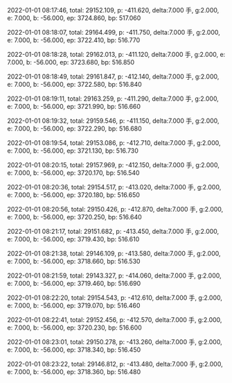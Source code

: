 2022-01-01 08:17:46, total: 29152.109, p: -411.620, delta:7.000 手, g:2.000, e: 7.000, b: -56.000, ep: 3724.860, bp: 517.060

2022-01-01 08:18:07, total: 29164.499, p: -411.750, delta:7.000 手, g:2.000, e: 7.000, b: -56.000, ep: 3722.410, bp: 516.770

2022-01-01 08:18:28, total: 29162.013, p: -411.120, delta:7.000 手, g:2.000, e: 7.000, b: -56.000, ep: 3723.680, bp: 516.850

2022-01-01 08:18:49, total: 29161.847, p: -412.140, delta:7.000 手, g:2.000, e: 7.000, b: -56.000, ep: 3722.580, bp: 516.840

2022-01-01 08:19:11, total: 29163.259, p: -411.290, delta:7.000 手, g:2.000, e: 7.000, b: -56.000, ep: 3721.990, bp: 516.660

2022-01-01 08:19:32, total: 29159.546, p: -411.150, delta:7.000 手, g:2.000, e: 7.000, b: -56.000, ep: 3722.290, bp: 516.680

2022-01-01 08:19:54, total: 29153.086, p: -412.710, delta:7.000 手, g:2.000, e: 7.000, b: -56.000, ep: 3721.130, bp: 516.730

2022-01-01 08:20:15, total: 29157.969, p: -412.150, delta:7.000 手, g:2.000, e: 7.000, b: -56.000, ep: 3720.170, bp: 516.540

2022-01-01 08:20:36, total: 29154.517, p: -413.020, delta:7.000 手, g:2.000, e: 7.000, b: -56.000, ep: 3720.180, bp: 516.650

2022-01-01 08:20:56, total: 29150.426, p: -412.870, delta:7.000 手, g:2.000, e: 7.000, b: -56.000, ep: 3720.250, bp: 516.640

2022-01-01 08:21:17, total: 29151.682, p: -413.450, delta:7.000 手, g:2.000, e: 7.000, b: -56.000, ep: 3719.430, bp: 516.610

2022-01-01 08:21:38, total: 29146.109, p: -413.580, delta:7.000 手, g:2.000, e: 7.000, b: -56.000, ep: 3718.660, bp: 516.530

2022-01-01 08:21:59, total: 29143.327, p: -414.060, delta:7.000 手, g:2.000, e: 7.000, b: -56.000, ep: 3719.460, bp: 516.690

2022-01-01 08:22:20, total: 29154.543, p: -412.610, delta:7.000 手, g:2.000, e: 7.000, b: -56.000, ep: 3719.070, bp: 516.460

2022-01-01 08:22:41, total: 29152.456, p: -412.570, delta:7.000 手, g:2.000, e: 7.000, b: -56.000, ep: 3720.230, bp: 516.600

2022-01-01 08:23:01, total: 29150.278, p: -413.260, delta:7.000 手, g:2.000, e: 7.000, b: -56.000, ep: 3718.340, bp: 516.450

2022-01-01 08:23:22, total: 29146.812, p: -413.480, delta:7.000 手, g:2.000, e: 7.000, b: -56.000, ep: 3718.360, bp: 516.480
